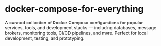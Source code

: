 # docker-compose-for-everything
A curated collection of Docker Compose configurations for popular services, tools, and development stacks — including databases, message brokers, monitoring tools, CI/CD pipelines, and more. Perfect for local development, testing, and prototyping.
